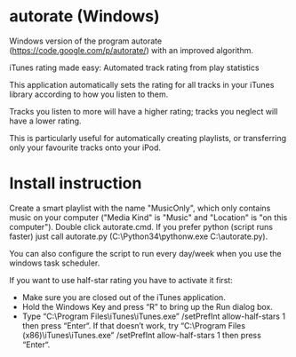 autorate (Windows)
==================

Windows version of the program autorate (https://code.google.com/p/autorate/) with an improved algorithm.

iTunes rating made easy: Automated track rating from play statistics

This application automatically sets the rating for all tracks in your iTunes library according to how you listen to them.

Tracks you listen to more will have a higher rating; tracks you neglect will have a lower rating.

This is particularly useful for automatically creating playlists, or transferring only your favourite tracks onto your iPod.

Install instruction
==================
Create a smart playlist with the name "MusicOnly", which only contains music on your computer ("Media Kind" is "Music" and "Location" is "on this computer").
Double click autorate.cmd. If you prefer python (script runs faster) just call autorate.py (C:\Python34\pythonw.exe C:\autorate.py).

You can also configure the script to run every day/week when you use the windows task scheduler.

If you want to use half-star rating you have to activate it first:
- Make sure you are closed out of the iTunes application.
- Hold the Windows Key and press “R” to bring up the Run dialog box.
- Type “C:\Program Files\iTunes\iTunes.exe” /setPrefInt allow-half-stars 1 then press “Enter“. If that doesn’t work, try “C:\Program Files (x86)\iTunes\iTunes.exe” /setPrefInt allow-half-stars 1 then press “Enter“.
